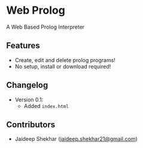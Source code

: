 # Web Prolog
A Web Based Prolog Interpreter

## Features
- Create, edit and delete prolog programs!
- No setup, install or download required!

## Changelog
- Version 0.1:
  - Added `index.html`
## Contributors
- Jaideep Shekhar (jaideep.shekhar21@gmail.com)